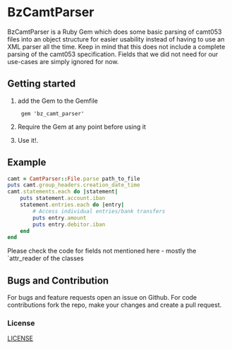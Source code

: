 # BzCamtParser

BzCamtParser is a Ruby Gem which does some basic parsing of camt053 files into an object structure
for easier usability instead of having to use an XML parser all the time.
Keep in mind that this does not include a complete parsing of the camt053 specification.
Fields that we did not need for our use-cases are simply ignored for now.

## Getting started

1. add the Gem to the Gemfile

        gem 'bz_camt_parser'

2. Require the Gem at any point before using it
3. Use it!.

## Example
```ruby
camt = CamtParser::File.parse path_to_file
puts camt.group_headers.creation_date_time
camt.statements.each do |statement|
    puts statement.account.iban
    statement.entries.each do |entry|
        # Access individual entries/bank transfers
        puts entry.amount
        puts entry.debitor.iban
    end
end
```

Please check the code for fields not mentioned here - mostly the `attr_reader of the classes

## Bugs and Contribution
For bugs and feature requests open an issue on Github. For code contributions fork the repo, make your changes and create a pull request.

### License
[LICENSE](LICENSE)

